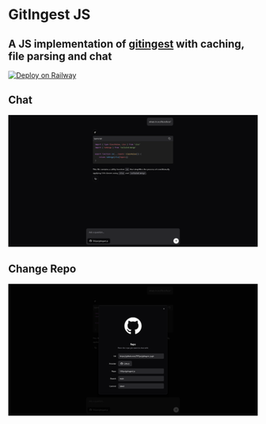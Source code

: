 # GitIngest JS

## A JS implementation of [gitingest](https://github.com/cyclotruc/gitingest) with caching, file parsing and chat

[![Deploy on Railway](https://railway.com/button.svg)](https://railway.com/template/cVfQZ1?referralCode=bSruGU)

## Chat

![chat](./docs/chat-example.png)

## Change Repo

![change repo](./docs/repo-example.png)
